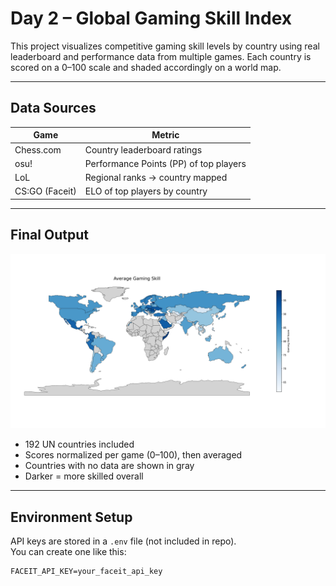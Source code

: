 # Day 2 – Global Gaming Skill Index

This project visualizes competitive gaming skill levels by country using real leaderboard and performance data from multiple games. Each country is scored on a 0–100 scale and shaded accordingly on a world map.

---

## Data Sources

| Game        | Metric                        |
|-------------|-------------------------------|
| Chess.com   | Country leaderboard ratings   |
| osu!        | Performance Points (PP) of top players |
| LoL         | Regional ranks → country mapped |
| CS:GO (Faceit) | ELO of top players by country |

---

## Final Output

![World Gaming Skill Map](./world_gaming_skill_map.png)

- 192 UN countries included
- Scores normalized per game (0–100), then averaged
- Countries with no data are shown in gray
- Darker = more skilled overall

---

## Environment Setup

API keys are stored in a `.env` file (not included in repo).  
You can create one like this:

```env
FACEIT_API_KEY=your_faceit_api_key
